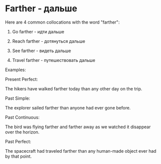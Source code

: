 # Farther - дальше

Here are 4 common collocations with the word "farther":

1. Go farther - идти дальше

2. Reach farther - дотянуться дальше

3. See farther - видеть дальше

4. Travel farther - путешествовать дальше

Examples:

Present Perfect:

The hikers have walked farther today than any other day on the trip.

Past Simple:

The explorer sailed farther than anyone had ever gone before.

Past Continuous:

The bird was flying farther and farther away as we watched it disappear over the horizon.

Past Perfect:

The spacecraft had traveled farther than any human-made object ever had by that point.
